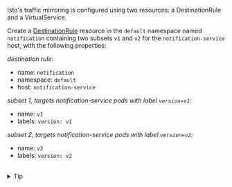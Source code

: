 Isto's traffic mirroring is configured using two resources:
a DestinationRule and a VirtualService.

Create a [DestinationRule](https://istio.io/latest/docs/reference/config/networking/destination-rule/)
resource in the `default` namespace named `notification` containing
two subsets `v1` and `v2` for the `notification-service` host,
with the following properties:

*destination rule:*
* name: `notification`
* namespace: `default`
* host: `notification-service`

*subset 1, targets notification-service pods with label `version=v1`:*
* name: `v1`
* labels: `version: v1`

*subset 2, targets notification-service pods with label `version=v2`:*
* name: `v2`
* labels: `version: v2`

<br>
<details><summary>Tip</summary>

```plain
apiVersion: networking.istio.io/v1alpha3
kind: DestinationRule
metadata:
  name: // TODO
spec:
  host: // TODO
  subsets:
  - name: //TODO
  - name: // TODO
```{{copy}}
</details>

<br>
<details><summary>Solution</summary>

```plain
apiVersion: networking.istio.io/v1alpha3
kind: DestinationRule
metadata:
  name: notification
spec:
  host: notification-service
  subsets:
  - name: v1
    labels:
      version: v1
  - name: v2
    labels:
      version: v2
```{{copy}}
</details>
